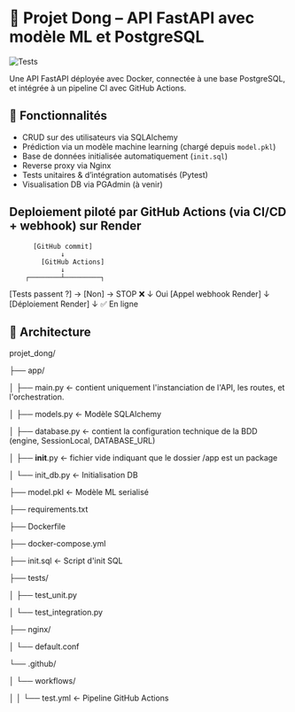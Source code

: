 
# 🧠 Projet Dong – API FastAPI avec modèle ML et PostgreSQL

![Tests](https://github.com/raouf-H8/ml_fastapi_app/actions/workflows/test.yml/badge.svg)

Une API FastAPI déployée avec Docker, connectée à une base PostgreSQL, et intégrée à un pipeline CI avec GitHub Actions.

## 🚀 Fonctionnalités

- CRUD sur des utilisateurs via SQLAlchemy
- Prédiction via un modèle machine learning (chargé depuis `model.pkl`)
- Base de données initialisée automatiquement (`init.sql`)
- Reverse proxy via Nginx
- Tests unitaires & d’intégration automatisés (Pytest)
- Visualisation DB via PGAdmin (à venir)

## Deploiement piloté par GitHub Actions (via CI/CD + webhook) sur Render

          [GitHub commit]
                 ↓
            [GitHub Actions]
                 ↓
        ┌────────┴─────────┐
   [Tests passent ?]   →   [Non]  → STOP ❌
         ↓ Oui
   [Appel webhook Render]
         ↓
    [Déploiement Render]
         ↓
        ✅ En ligne


## 🧱 Architecture

projet_dong/

├── app/

│ ├── main.py ← contient uniquement l'instanciation de l'API, les routes, et l'orchestration.

│ ├── models.py ← Modèle SQLAlchemy

│ ├── database.py ← contient la configuration technique de la BDD (engine, SessionLocal, DATABASE_URL)

│ ├── __init__.py ← fichier vide indiquant que le dossier /app est un package

│ └── init_db.py ← Initialisation DB

├── model.pkl ← Modèle ML serialisé

├── requirements.txt

├── Dockerfile

├── docker-compose.yml

├── init.sql ← Script d'init SQL

├── tests/

│ ├── test_unit.py

│ └── test_integration.py

├── nginx/

│ └── default.conf

└── .github/

│ └── workflows/

│ │ └── test.yml ← Pipeline GitHub Actions
